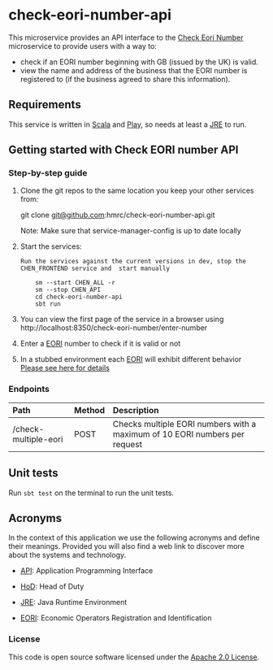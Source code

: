 
# check-eori-number-api

This microservice provides an API interface to the [Check Eori Number](https://github.com/hmrc/check-eori-number) microservice to provide users with a way to:

* check if an EORI number beginning with GB (issued by the UK) is valid.
* view the name and address of the business that the EORI number is registered to (if the business agreed to share this information).

Requirements
------------
This service is written in [Scala] and [Play], so needs at least a [JRE] to run.

Getting started with Check EORI number API
----------------------------------------
### Step-by-step guide

1. Clone the git repos to the same location you keep your other services from:

   git clone git@github.com:hmrc/check-eori-number-api.git

   Note: Make sure that service-manager-config is up to date locally

2. Start the services:

       Run the services against the current versions in dev, stop the CHEN_FRONTEND service and  start manually
       
           sm --start CHEN_ALL -r 
           sm --stop CHEN_API
           cd check-eori-number-api
           sbt run

3. You can view the first page of the service in a browser using http://localhost:8350/check-eori-number/enter-number
4. Enter a [EORI] number to check if it is valid or not
5. In a stubbed environment each [EORI] will exhibit different behavior [Please see here for details](https://github.com/hmrc/check-eori-number-stub/#readme)

### Endpoints
| Path                         | Method | Description |
 |:-----------------------------|:-------|:------------|
|/check-multiple-eori        | POST   | Checks multiple EORI numbers with a maximum of 10 EORI numbers per request|

Unit tests
----------
Run `sbt test` on the terminal to run the unit tests.

Acronyms
---
In the context of this application we use the following acronyms and define their
meanings. Provided you will also find a web link to discover more about the systems
and technology.

* [API]: Application Programming Interface

* [HoD]: Head of Duty

* [JRE]: Java Runtime Environment

* [EORI]: Economic Operators Registration and Identification

### License

This code is open source software licensed under the [Apache 2.0 License]("http://www.apache.org/licenses/LICENSE-2.0.html").

[HoD]: http://webarchive.nationalarchives.gov.uk/+/http://www.hmrc.gov.uk/manuals/sam/samglossary/samgloss249.htm
[API]: https://en.wikipedia.org/wiki/Application_programming_interface
[JRE]: http://www.oracle.com/technetwork/java/javase/overview/index.html
[EORI]: https://ec.europa.eu/taxation_customs/business/customs-procedures/general-overview/economic-operators-registration-identification-number-eori_en
[SCALA]: http://www.scala-lang.org/
[PLAY]: http://playframework.com/